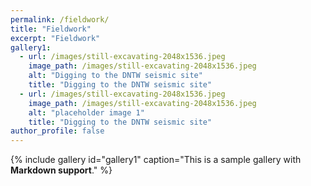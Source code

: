 ```yaml
---
permalink: /fieldwork/
title: "Fieldwork"
excerpt: "Fieldwork"
gallery1:
  - url: /images/still-excavating-2048x1536.jpeg
    image_path: /images/still-excavating-2048x1536.jpeg
    alt: "Digging to the DNTW seismic site"
    title: "Digging to the DNTW seismic site"
  - url: /images/still-excavating-2048x1536.jpeg
    image_path: /images/still-excavating-2048x1536.jpeg
    alt: "placeholder image 1"
    title: "Digging to the DNTW seismic site"
author_profile: false
---
```



{% include gallery id="gallery1" caption="This is a sample gallery with **Markdown support**." %}

